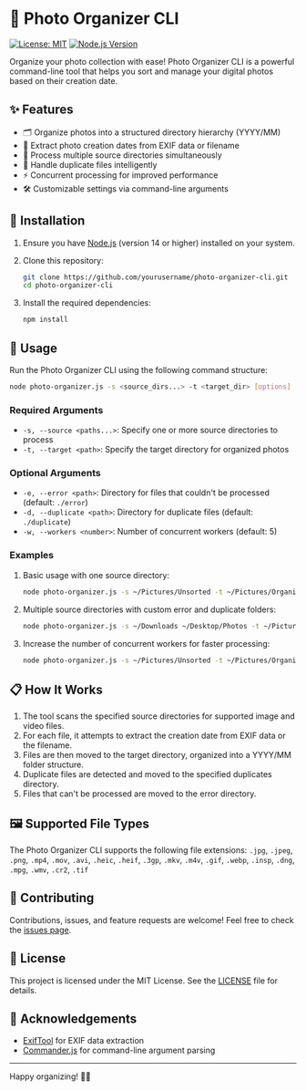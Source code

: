 # 📸 Photo Organizer CLI

[![License: MIT](https://img.shields.io/badge/License-MIT-yellow.svg)](https://opensource.org/licenses/MIT)
[![Node.js Version](https://img.shields.io/badge/node-%3E%3D%2014.0.0-brightgreen.svg)](https://nodejs.org/)

Organize your photo collection with ease! Photo Organizer CLI is a powerful command-line tool that helps you sort and manage your digital photos based on their creation date.

## ✨ Features

- 🗂 Organize photos into a structured directory hierarchy (YYYY/MM)
- 📅 Extract photo creation dates from EXIF data or filename
- 🚀 Process multiple source directories simultaneously
- 🔄 Handle duplicate files intelligently
- ⚡ Concurrent processing for improved performance
- 🛠 Customizable settings via command-line arguments

## 🚀 Installation

1. Ensure you have [Node.js](https://nodejs.org/) (version 14 or higher) installed on your system.

2. Clone this repository:
   ```bash
   git clone https://github.com/yourusername/photo-organizer-cli.git
   cd photo-organizer-cli
   ```

3. Install the required dependencies:
   ```bash
   npm install
   ```

## 🔧 Usage

Run the Photo Organizer CLI using the following command structure:

```bash
node photo-organizer.js -s <source_dirs...> -t <target_dir> [options]
```

### Required Arguments

- `-s, --source <paths...>`: Specify one or more source directories to process
- `-t, --target <path>`: Specify the target directory for organized photos

### Optional Arguments

- `-e, --error <path>`: Directory for files that couldn't be processed (default: `./error`)
- `-d, --duplicate <path>`: Directory for duplicate files (default: `./duplicate`)
- `-w, --workers <number>`: Number of concurrent workers (default: 5)

### Examples

1. Basic usage with one source directory:
   ```bash
   node photo-organizer.js -s ~/Pictures/Unsorted -t ~/Pictures/Organized
   ```

2. Multiple source directories with custom error and duplicate folders:
   ```bash
   node photo-organizer.js -s ~/Downloads ~/Desktop/Photos -t ~/Pictures/Organized -e ~/Pictures/Errors -d ~/Pictures/Duplicates
   ```

3. Increase the number of concurrent workers for faster processing:
   ```bash
   node photo-organizer.js -s ~/Pictures/Unsorted -t ~/Pictures/Organized -w 10
   ```

## 📋 How It Works

1. The tool scans the specified source directories for supported image and video files.
2. For each file, it attempts to extract the creation date from EXIF data or the filename.
3. Files are then moved to the target directory, organized into a YYYY/MM folder structure.
4. Duplicate files are detected and moved to the specified duplicates directory.
5. Files that can't be processed are moved to the error directory.

## 🖼 Supported File Types

The Photo Organizer CLI supports the following file extensions:
`.jpg`, `.jpeg`, `.png`, `.mp4`, `.mov`, `.avi`, `.heic`, `.heif`, `.3gp`, `.mkv`, `.m4v`, `.gif`, `.webp`, `.insp`, `.dng`, `.mpg`, `.wmv`, `.cr2`, `.tif`

## 🤝 Contributing

Contributions, issues, and feature requests are welcome! Feel free to check the [issues page](https://github.com/yourusername/photo-organizer-cli/issues).

## 📜 License

This project is licensed under the MIT License. See the [LICENSE](LICENSE) file for details.

## 🙏 Acknowledgements

- [ExifTool](https://exiftool.org/) for EXIF data extraction
- [Commander.js](https://github.com/tj/commander.js/) for command-line argument parsing

---

Happy organizing! 📸✨
